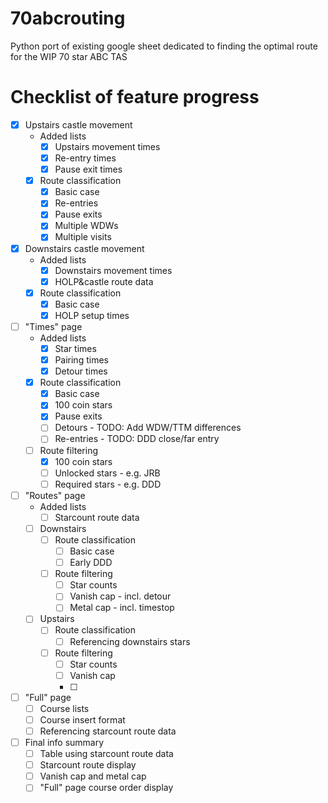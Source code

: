 # 70abcrouting
Python port of existing google sheet dedicated to finding the optimal route for the WIP 70 star ABC TAS

# Checklist of feature progress

- [x] Upstairs castle movement
    * Added lists
        - [x] Upstairs movement times
        - [x] Re-entry times
        - [x] Pause exit times
    - [x] Route classification
        - [x] Basic case
        - [x] Re-entries
        - [x] Pause exits
        - [x] Multiple WDWs
        - [x] Multiple visits
- [x] Downstairs castle movement
    * Added lists
        - [x] Downstairs movement times
        - [x] HOLP&castle route data
    - [x] Route classification
        - [x] Basic case
        - [x] HOLP setup times
- [ ] "Times" page
    * Added lists
        - [x] Star times
        - [x] Pairing times
        - [x] Detour times
    - [x] Route classification
        - [x] Basic case
        - [x] 100 coin stars
        - [x] Pause exits 
        - [ ] Detours - TODO: Add WDW/TTM differences
        - [ ] Re-entries - TODO: DDD close/far entry
    - [ ] Route filtering
        - [x] 100 coin stars
        - [ ] Unlocked stars - e.g. JRB
        - [ ] Required stars - e.g. DDD
- [ ] "Routes" page
    * Added lists
        - [ ] Starcount route data
    - [ ] Downstairs
        - [ ] Route classification
            - [ ] Basic case
            - [ ] Early DDD
        - [ ] Route filtering
            - [ ] Star counts 
            - [ ] Vanish cap - incl. detour
            - [ ] Metal cap - incl. timestop
    - [ ] Upstairs
        - [ ] Route classification
            - [ ] Referencing downstairs stars
        - [ ] Route filtering
            - [ ] Star counts
            - [ ] Vanish cap
            - [ ] 
- [ ] "Full" page
    - [ ] Course lists
    - [ ] Course insert format
    - [ ] Referencing starcount route data
- [ ] Final info summary
    - [ ] Table using starcount route data
    - [ ] Starcount route display
    - [ ] Vanish cap and metal cap
    - [ ] "Full" page course order display
